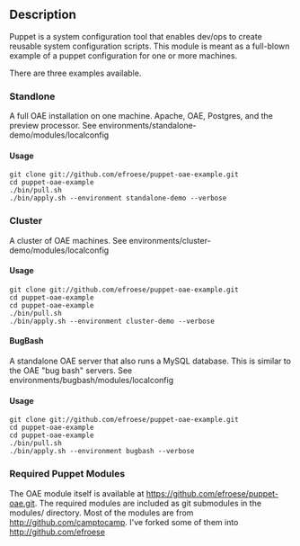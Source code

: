 ## Description

Puppet is a system configuration tool that enables dev/ops to create reusable system configuration scripts. This module is meant as a full-blown example of a puppet configuration for one or more machines.

There are three examples available. 
### Standlone
A full OAE installation on one machine. Apache, OAE, Postgres, and the preview processor.
See environments/standalone-demo/modules/localconfig

#### Usage
    git clone git://github.com/efroese/puppet-oae-example.git
    cd puppet-oae-example
    ./bin/pull.sh
    ./bin/apply.sh --environment standalone-demo --verbose

### Cluster
A cluster of OAE machines.
See environments/cluster-demo/modules/localconfig

#### Usage
    git clone git://github.com/efroese/puppet-oae-example.git
    cd puppet-oae-example
    cd puppet-oae-example
    ./bin/pull.sh
    ./bin/apply.sh --environment cluster-demo --verbose

#### BugBash
A standalone OAE server that also runs a MySQL database. This is similar to the OAE "bug bash" servers.
See environments/bugbash/modules/localconfig

#### Usage
    git clone git://github.com/efroese/puppet-oae-example.git
    cd puppet-oae-example
    cd puppet-oae-example
    ./bin/pull.sh
    ./bin/apply.sh --environment bugbash --verbose

### Required Puppet Modules 
The OAE module itself is available at https://github.com/efroese/puppet-oae.git.
The required modules are included as git submodules in the modules/ directory.
Most of the modules are from http://github.com/camptocamp. I've forked some of them into http://github.com/efroese 
